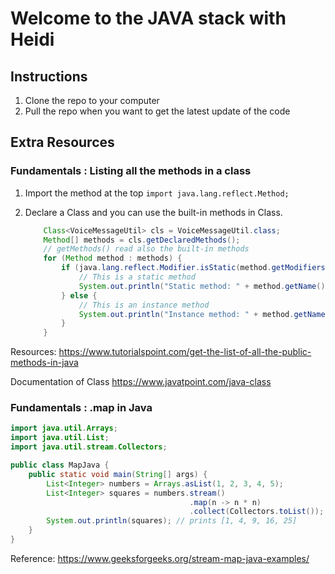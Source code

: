 # Welcome to the JAVA stack with Heidi

## Instructions
1. Clone the repo to your computer
2. Pull the repo when you want to get the latest update of the code

## Extra Resources
### Fundamentals : Listing all the methods in a class
1. Import the method at the top
```import java.lang.reflect.Method;```

2. Declare a Class and you can use the built-in methods in Class. 
    ```java
        Class<VoiceMessageUtil> cls = VoiceMessageUtil.class;
        Method[] methods = cls.getDeclaredMethods(); 
        // getMethods() read also the built-in methods
        for (Method method : methods) {
            if (java.lang.reflect.Modifier.isStatic(method.getModifiers())) {
                // This is a static method
                System.out.println("Static method: " + method.getName());
            } else {
                // This is an instance method
                System.out.println("Instance method: " + method.getName());
            }
        }
    ```
Resources: 
 https://www.tutorialspoint.com/get-the-list-of-all-the-public-methods-in-java
 
Documentation of Class https://www.javatpoint.com/java-class

### Fundamentals : .map in Java 

```java
import java.util.Arrays;
import java.util.List;
import java.util.stream.Collectors;

public class MapJava {
    public static void main(String[] args) {
        List<Integer> numbers = Arrays.asList(1, 2, 3, 4, 5);
        List<Integer> squares = numbers.stream()
                                        .map(n -> n * n)
                                        .collect(Collectors.toList());
        System.out.println(squares); // prints [1, 4, 9, 16, 25]
    }
}
```

Reference: https://www.geeksforgeeks.org/stream-map-java-examples/